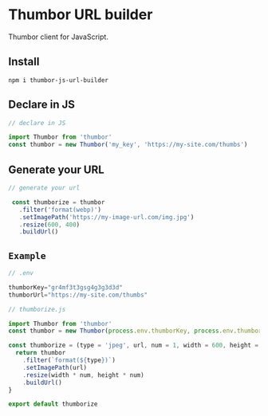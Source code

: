 # Thumbor URL builder
Thumbor client for JavaScript.

## Install

```
npm i thumbor-js-url-builder
```

## Declare in JS

```js
// declare in JS

import Thumbor from 'thumbor'
const thumbor = new Thumbor('my_key', 'https://my-site.com/thumbs')
```

## Generate your URL

```js
// generate your url

 const thumborize = thumbor
   .filter('format(webp)')
   .setImagePath('https://my-image-url.com/img.jpg')
   .resize(600, 400)
   .buildUrl()
```

## `Example`

```js
// .env

thumborKey="gr4mf3t3gsg4g3g3d3d"
thumborUrl="https://my-site.com/thumbs"

// thumborize.js 

import Thumbor from 'thumbor'
const thumbor = new Thumbor(process.env.thumborKey, process.env.thumborUrl)

const thumborize = (type = 'jpeg', url, num = 1, width = 600, height = 400) => {
  return thumbor
    .filter(`format(${type})`)
    .setImagePath(url)
    .resize(width * num, height * num)
    .buildUrl()
}

export default thumborize
```